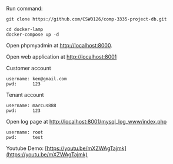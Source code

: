 
Run command:

```
git clone https://github.com/CSW0126/comp-3335-project-db.git
```


```
cd docker-lamp
docker-compose up -d
```

Open phpmyadmin at [http://localhost:8000](http://localhost:8000).

Open web application at [http://localhost:8001](http://localhost:8001)

Customer account
```
username: ken@gmail.com
pwd:      123
```

Tenant account
```
username: marcus888
pwd:      123
```


Open log page at [http://localhost:8001/mysql_log_www/index.php](http://localhost:8001/mysql_log_www/index.php)

```
username: root
pwd:      test
```

Youtube Demo: [https://youtu.be/mXZWAgTajmk](https://youtu.be/mXZWAgTajmk)